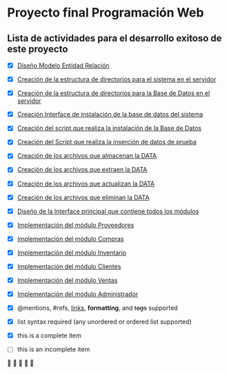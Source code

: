 # Proyecto final Programación Web
## Lista de actividades para el desarrollo exitoso de este proyecto

- [X] [Diseño Modelo Entidad Relación]()
- [X] [Creación de la estructura de directorios para el sistema en el servidor]()
- [X] [Creación de la estructura de directorios para la Base de Datos en el servidor]()
- [X] [Creación Interface de instalación de la base de datos del sistema]()
- [X] [Creación del script que realiza la instalación de la Base de Datos]()
- [X] [Creación del Script que realiza la inserción de datos de prueba]()
- [X] [Creación de los archivos que almacenan la DATA]()
- [X] [Creación de los archivos que extraen la DATA]()
- [X] [Creación de los archivos que actualizan la DATA]()
- [X] [Creación de los archivos que eliminan la DATA]()
- [X] [Diseño de la Interface principal que contiene todos los módulos]()
- [X] [Implementación del módulo Proveedores]()
- [X] [Implementación del módulo Compras]()
- [X] [Implementación del módulo Inventario]()
- [X] [Implementación del módulo Clientes]()
- [X] [Implementación del módulo Ventas]()
- [X] [Implementación del módulo Administrador]()

- [x] @mentions, #refs, [links](), **formatting**, and <del>tags</del> supported
- [x] list syntax required (any unordered or ordered list supported)
- [x] this is a complete item
- [ ] this is an incomplete item

:mushroom:
:mushroom:
:mushroom:
:mushroom:
:mushroom:
